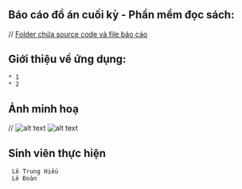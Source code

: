 # 
## Báo cáo đồ án cuối kỳ - Phần mềm đọc sách:
//
	[Folder chứa source code và file báo cáo](https://uit.edu.vn)
	
## Giới thiệu về ứng dụng:
	* 1
	* 2
## Ảnh minh hoạ
 //
	![alt text](link)
	![alt text](link)

## Sinh viên thực hiện 
	 Lê Trung Hiếu
	 Lê Đoàn
		
